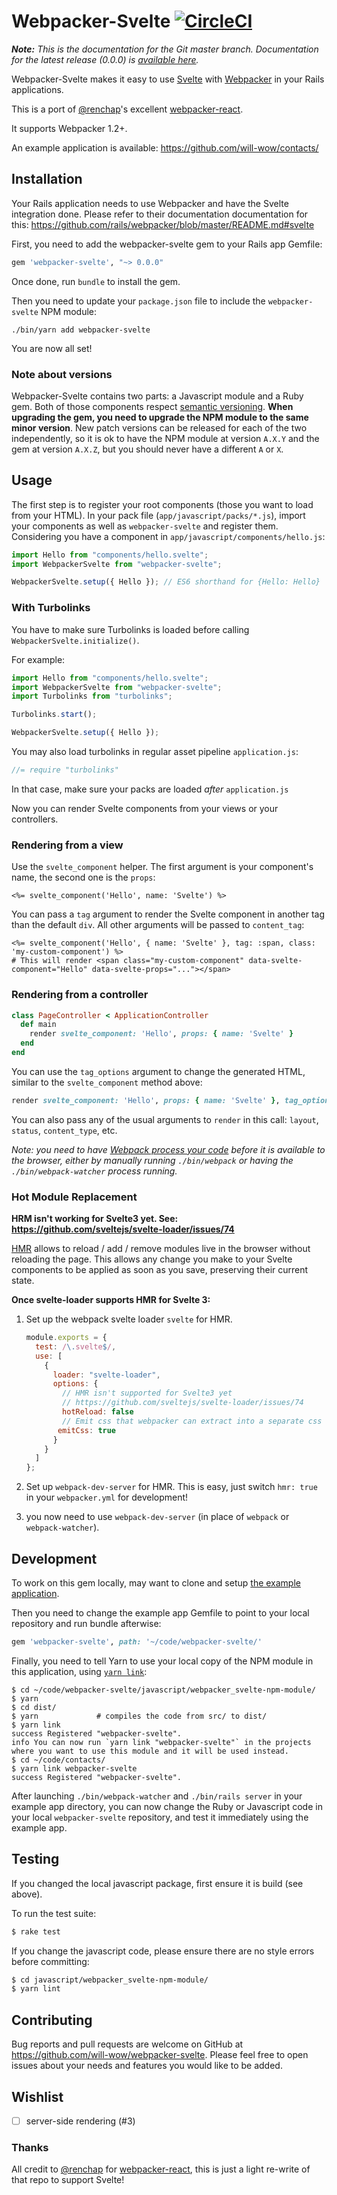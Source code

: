 # Webpacker-Svelte [![CircleCI](https://circleci.com/gh/will-wow/webpacker-svelte.svg?style=svg)](https://circleci.com/gh/will-wow/webpacker-svelte)

_**Note:** This is the documentation for the Git master branch. Documentation for the latest release (0.0.0) is [available here](https://github.com/will-wow/webpacker-svelte/tree/v0.0.0)._

Webpacker-Svelte makes it easy to use [Svelte](https://svelte.dev) with [Webpacker](https://github.com/rails/webpacker) in your Rails applications.

This is a port of [@renchap](https://github.com/renchap)'s excellent [webpacker-react](https://github.com/renchap/webpacker-react).

It supports Webpacker 1.2+.

An example application is available: https://github.com/will-wow/contacts/

## Installation

Your Rails application needs to use Webpacker and have the Svelte integration done. Please refer to their documentation documentation for this: https://github.com/rails/webpacker/blob/master/README.md#svelte

First, you need to add the webpacker-svelte gem to your Rails app Gemfile:

```ruby
gem 'webpacker-svelte', "~> 0.0.0"
```

Once done, run `bundle` to install the gem.

Then you need to update your `package.json` file to include the `webpacker-svelte` NPM module:

`./bin/yarn add webpacker-svelte`

You are now all set!

### Note about versions

Webpacker-Svelte contains two parts: a Javascript module and a Ruby gem. Both of those components respect [semantic versioning](http://semver.org). **When upgrading the gem, you need to upgrade the NPM module to the same minor version**. New patch versions can be released for each of the two independently, so it is ok to have the NPM module at version `A.X.Y` and the gem at version `A.X.Z`, but you should never have a different `A` or `X`.

## Usage

The first step is to register your root components (those you want to load from your HTML).
In your pack file (`app/javascript/packs/*.js`), import your components as well as `webpacker-svelte` and register them. Considering you have a component in `app/javascript/components/hello.js`:

```javascript
import Hello from "components/hello.svelte";
import WebpackerSvelte from "webpacker-svelte";

WebpackerSvelte.setup({ Hello }); // ES6 shorthand for {Hello: Hello}
```

### With Turbolinks

You have to make sure Turbolinks is loaded before calling `WebpackerSvelte.initialize()`.

For example:

```javascript
import Hello from "components/hello.svelte";
import WebpackerSvelte from "webpacker-svelte";
import Turbolinks from "turbolinks";

Turbolinks.start();

WebpackerSvelte.setup({ Hello });
```

You may also load turbolinks in regular asset pipeline `application.js`:

```javascript
//= require "turbolinks"
```

In that case, make sure your packs are loaded _after_ `application.js`

Now you can render Svelte components from your views or your controllers.

### Rendering from a view

Use the `svelte_component` helper. The first argument is your component's name, the second one is the `props`:

```erb
<%= svelte_component('Hello', name: 'Svelte') %>
```

You can pass a `tag` argument to render the Svelte component in another tag than the default `div`. All other arguments will be passed to `content_tag`:

```erb
<%= svelte_component('Hello', { name: 'Svelte' }, tag: :span, class: 'my-custom-component') %>
# This will render <span class="my-custom-component" data-svelte-component="Hello" data-svelte-props="..."></span>
```

### Rendering from a controller

```rb
class PageController < ApplicationController
  def main
    render svelte_component: 'Hello', props: { name: 'Svelte' }
  end
end
```

You can use the `tag_options` argument to change the generated HTML, similar to the `svelte_component` method above:

```rb
render svelte_component: 'Hello', props: { name: 'Svelte' }, tag_options: { tag: :span, class: 'my-custom-component' }
```

You can also pass any of the usual arguments to `render` in this call: `layout`, `status`, `content_type`, etc.

_Note: you need to have [Webpack process your code](https://github.com/rails/webpacker#binstubs) before it is available to the browser, either by manually running `./bin/webpack` or having the `./bin/webpack-watcher` process running._

### Hot Module Replacement

**HRM isn't working for Svelte3 yet. See: https://github.com/sveltejs/svelte-loader/issues/74**

[HMR](https://webpack.js.org/concepts/hot-module-replacement/) allows to reload / add / remove modules live in the browser without
reloading the page. This allows any change you make to your Svelte components to be applied as soon as you save,
preserving their current state.

**Once svelte-loader supports HMR for Svelte 3:**

1. Set up the webpack svelte loader `svelte` for HMR.

   ```javascript
   module.exports = {
     test: /\.svelte$/,
     use: [
       {
         loader: "svelte-loader",
         options: {
           // HMR isn't supported for Svelte3 yet
           // https://github.com/sveltejs/svelte-loader/issues/74
           hotReload: false
           // Emit css that webpacker can extract into a separate css file in production.
          emitCss: true
         }
       }
     ]
   };
   ```

1. Set up `webpack-dev-server` for HMR. This is easy, just switch `hmr: true` in your `webpacker.yml` for development!

1. you now need to use `webpack-dev-server` (in place of `webpack` or `webpack-watcher`).

## Development

To work on this gem locally, may want to clone and setup [the example application](https://github.com/will-wow/contacts).

Then you need to change the example app Gemfile to point to your local repository and run bundle afterwise:

```ruby
gem 'webpacker-svelte', path: '~/code/webpacker-svelte/'
```

Finally, you need to tell Yarn to use your local copy of the NPM module in this application, using [`yarn link`](https://yarnpkg.com/en/docs/cli/link):

```
$ cd ~/code/webpacker-svelte/javascript/webpacker_svelte-npm-module/
$ yarn
$ cd dist/
$ yarn             # compiles the code from src/ to dist/
$ yarn link
success Registered "webpacker-svelte".
info You can now run `yarn link "webpacker-svelte"` in the projects where you want to use this module and it will be used instead.
$ cd ~/code/contacts/
$ yarn link webpacker-svelte
success Registered "webpacker-svelte".
```

After launching `./bin/webpack-watcher` and `./bin/rails server` in your example app directory, you can now change the Ruby or Javascript code in your local `webpacker-svelte` repository, and test it immediately using the example app.

## Testing

If you changed the local javascript package, first ensure it is build (see above).

To run the test suite:

```sh
$ rake test
```

If you change the javascript code, please ensure there are no style errors before committing:

```sh
$ cd javascript/webpacker_svelte-npm-module/
$ yarn lint
```

## Contributing

Bug reports and pull requests are welcome on GitHub at https://github.com/will-wow/webpacker-svelte.
Please feel free to open issues about your needs and features you would like to be added.

## Wishlist

- [ ] server-side rendering (#3)

### Thanks

All credit to [@renchap](https://github.com/renchap) for [webpacker-react](https://github.com/renchap/webpacker-react), this is just a light re-write of that repo to support Svelte!
